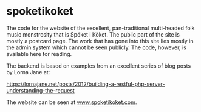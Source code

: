 # spoketikoket

The code for the website of the excellent, pan-traditional multi-headed folk music monstrosity that is Spöket i Köket. The public part of
the site is mostly a postcard page. The work that has gone into this site lies mostly in the admin system which cannot be seen publicly.
The code, however, is available here for reading.

The backend is based on examples from an excellent series of blog posts by Lorna Jane at: 

https://lornajane.net/posts/2012/building-a-restful-php-server-understanding-the-request

The website can be seen at www.spoketikoket.com.
